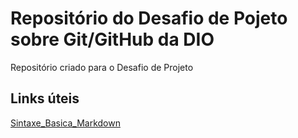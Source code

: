 # Repositório do Desafio de Pojeto sobre Git/GitHub da DIO
Repositório criado para o Desafio de Projeto

## Links úteis
[Sintaxe_Basica_Markdown](https://www.markdownguide.org/getting-started/)
